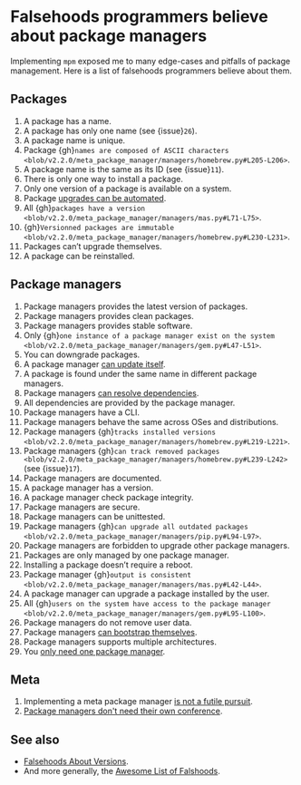 # Falsehoods programmers believe about package managers

Implementing `mpm` exposed me to many edge-cases and pitfalls of package management. Here is a list of falsehoods programmers believe about them.

## Packages

1. A package has a name.
1. A package has only one name (see {issue}`26`).
1. A package name is unique.
1. Package
   {gh}`names are composed of ASCII characters <blob/v2.2.0/meta_package_manager/managers/homebrew.py#L205-L206>`.
1. A package name is the same as its ID (see {issue}`11`).
1. There is only one way to install a package.
1. Only one version of a package is available on a system.
1. Package
   [upgrades can be automated](https://en.wikipedia.org/wiki/Dependency_hell).
1. All
   {gh}`packages have a version <blob/v2.2.0/meta_package_manager/managers/mas.py#L71-L75>`.
1. {gh}`Versionned packages are immutable <blob/v2.2.0/meta_package_manager/managers/homebrew.py#L230-L231>`.
1. Packages can’t upgrade themselves.
1. A package can be reinstalled.

## Package managers

1. Package managers provides the latest version of packages.
1. Package managers provides clean packages.
1. Package managers provides stable software.
1. Only
   {gh}`one instance of a package manager exist on the system <blob/v2.2.0/meta_package_manager/managers/gem.py#L47-L51>`.
1. You can downgrade packages.
1. A package manager
   [can update itself](https://twitter.com/kdeldycke/status/772832404960636928).
1. A package is found under the same name in different package managers.
1. Package managers
   [can resolve dependencies](https://github.com/pypa/pip/issues/988).
1. All dependencies are provided by the package manager.
1. Package managers have a CLI.
1. Package managers behave the same across OSes and distributions.
1. Package managers
   {gh}`tracks installed versions <blob/v2.2.0/meta_package_manager/managers/homebrew.py#L219-L221>`.
1. Package managers
   {gh}`can track removed packages <blob/v2.2.0/meta_package_manager/managers/homebrew.py#L239-L242>`
   (see {issue}`17`).
1. Package managers are documented.
1. A package manager has a version.
1. A package manager check package integrity.
1. Package managers are secure.
1. Package managers can be unittested.
1. Package managers
   {gh}`can upgrade all outdated packages <blob/v2.2.0/meta_package_manager/managers/pip.py#L94-L97>`.
1. Package managers are forbidden to upgrade other package managers.
1. Packages are only managed by one package manager.
1. Installing a package doesn’t require a reboot.
1. Package manager
   {gh}`output is consistent <blob/v2.2.0/meta_package_manager/managers/mas.py#L42-L44>`.
1. A package manager can upgrade a package installed by the user.
1. All
   {gh}`users on the system have access to the package manager <blob/v2.2.0/meta_package_manager/managers/gem.py#L95-L100>`.
1. Package managers do not remove user data.
1. Package managers
   [can bootstrap themselves](https://github.com/Homebrew/brew/blob/master/docs/Common-Issues.md#brew-complains-about-absence-of-command-line-tools).
1. Package managers supports multiple architectures.
1. You
   [only need one package manager](https://utcc.utoronto.ca/~cks/space/blog/tech/PackageManagersTwoTypes).

## Meta

1. Implementing a meta package manager
   [is not a futile pursuit](https://xkcd.com/1654/).
1. [Package managers don't need their own conference](https://packaging-con.org).

## See also

- [Falsehoods About Versions](https://github.com/xenoterracide/falsehoods/blob/master/versions.md).
- And more generally, the
  [Awesome List of Falshoods](https://github.com/kdeldycke/awesome-falsehood).
